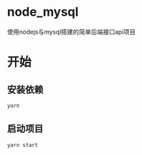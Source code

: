 # node_mysql
使用nodejs与mysql搭建的简单后端接口api项目

# 开始
## 安装依赖
```bash
yarn
```

## 启动项目
```bash
yarn start
```
